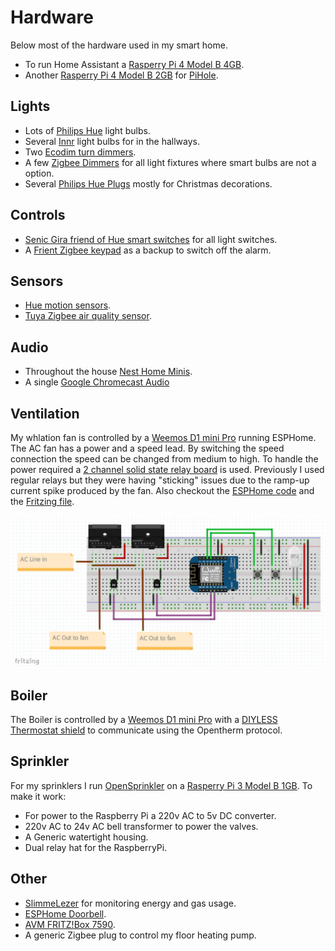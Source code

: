 # Hardware

Below most of the hardware used in my smart home.

- To run Home Assistant a [Rasperry Pi 4 Model B 4GB](https://www.raspberrypi.com/products/raspberry-pi-4-model-b/).
- Another [Rasperry Pi 4 Model B 2GB](https://www.raspberrypi.com/products/raspberry-pi-4-model-b/) for [PiHole](https://pi-hole.net/).

## Lights

- Lots of [Philips Hue](https://www.philips-hue.com/) light bulbs.
- Several [Innr](https://www.innr.com/nl/) light bulbs for in the hallways.
- Two [Ecodim turn dimmers](https://www.ecodim.nl/eco-dim07-zigbee-basic.html).
- A few [Zigbee Dimmers](https://www.robbshop.nl/robb-smarrt-zigbee-dimmer-400w?gclid=Cj0KCQiAu62QBhC7ARIsALXijXSm26du28rkAhJq5KfSUFwbzd4OrK-DDNy0gYTQ58hhwrf-2zIkSiIaAt2EEALw_wcB) for all light fixtures where smart bulbs are not a option.
- Several [Philips Hue Plugs](https://www.philips-hue.com/nl-nl/p/hue-smart-plug/8719514342309) mostly for Christmas decorations.

## Controls

- [Senic Gira friend of Hue smart switches](https://www.senic.com/products/friends-of-hue-smart-switch) for all light switches.
- A [Frient Zigbee keypad](https://www.robbshop.nl/frient-slimme-keypad) as a backup to switch off the alarm.

## Sensors

- [Hue motion sensors](https://www.philips-hue.com/nl-nl/p/hue-hue-motion-sensor/8718696743171).
- [Tuya Zigbee air quality sensor](https://www.amazon.nl/dp/B093Z3CNDL/ref=pe_28126711_487102941_TE_SCE_3p_dp_1).

## Audio

- Throughout the house [Nest Home Minis](https://store.google.com/nl/product/google_nest_mini?hl=nl).
- A single [Google Chromecast Audio](https://allaboutchromecast.com/chromecast-audio-guides/)

## Ventilation

My whlation fan is controlled by a [Weemos D1 mini Pro](https://www.reichelt.nl/nl/nl/d1-mini-pro-esp8266-cp2104-set-met-antenne-d1-mini-pro-ant-p266067.html?PROVID=2809&gclid=Cj0KCQiAu62QBhC7ARIsALXijXQn38Q0QUMiXuzFMO3BO-2k9uRrYD0neozTwTfkxbrbTWj1Ko_sDvkaAhOcEALw_wcB) running ESPHome. The AC fan has a power and a speed lead. By switching the speed connection the speed can be changed from medium to high. To handle the power required a [2 channel solid state relay board](https://www.kiwi-electronics.nl/nl/2-kanaals-solid-state-relais-module-3590?language=nl-nl&currency=EUR&gclid=Cj0KCQiAu62QBhC7ARIsALXijXQdtHvYIT8GQoag8DIRF1jLQdCzRRlR2_2QVZZVt1MnALTHdgkp2toaArXbEALw_wcB) is used. Previously I used regular relays but they were having "sticking" issues due to the ramp-up current spike produced by the fan. Also checkout the [ESPHome code](esphome/fan-controller.yaml) and the [Fritzing file](layouts/fan-controller.fzz).

![Fan-Controller-Layout](images/hardware-fan-controller.png)

## Boiler

The Boiler is controlled by a [Weemos D1 mini Pro](https://www.reichelt.nl/nl/nl/d1-mini-pro-esp8266-cp2104-set-met-antenne-d1-mini-pro-ant-p266067.html?PROVID=2809&gclid=Cj0KCQiAu62QBhC7ARIsALXijXQn38Q0QUMiXuzFMO3BO-2k9uRrYD0neozTwTfkxbrbTWj1Ko_sDvkaAhOcEALw_wcB) with a [DIYLESS Thermostat shield](https://diyless.com/product/esp8266-thermostat-shield) to communicate using the Opentherm protocol.

## Sprinkler

For my sprinklers I run [OpenSprinkler](https://opensprinkler.com/) on a [Rasperry Pi 3 Model B 1GB](https://www.raspberrypi.com/products/raspberry-pi-4-model-b/). To make it work:
- For power to the Raspberry Pi a 220v AC to 5v DC converter.
- 220v AC to 24v AC bell transformer to power the valves.
- A Generic watertight housing.
- Dual relay hat for the RaspberryPi.

## Other
 - [SlimmeLezer](https://www.zuidwijk.com/product/slimmelezer-plus/) for monitoring energy and gas usage.
 - [ESPHome Doorbell](https://www.zuidwijk.com/product/esphome-based-doorbell-v2/).
 - [AVM FRITZ!Box 7590](https://nl.avm.de/producten/fritzbox/fritzbox-7590/).
 - A generic Zigbee plug to control my floor heating pump.
